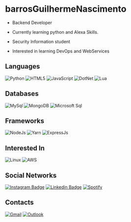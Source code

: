 
# barrosGuilhermeNascimento

- Backend Developer

- Currently learning python and Alexa Skills.

- Security Information student

- Interested in learning DevOps and WebServices

  

## Languages
 ![Python](https://img.shields.io/badge/Python-14354C?style=for-the-badge&logo=python&logoColor=white)   ![HTML5](https://img.shields.io/badge/HTML5-E34F26?style=for-the-badge&logo=html5&logoColor=white) ![JavaScript](https://img.shields.io/badge/JavaScript-323330?style=for-the-badge&logo=javascript&logoColor=F7DF1E) ![DotNet](https://img.shields.io/badge/C%23-239120?style=for-the-badge&logo=c-sharp&logoColor=white) ![Lua](https://img.shields.io/badge/Lua-2C2D72?style=for-the-badge&logo=lua&logoColor=white)

## Databases
![MySql](https://img.shields.io/badge/MySQL-00000F?style=for-the-badge&logo=mysql&logoColor=white) ![MongoDB](https://img.shields.io/badge/MongoDB-4EA94B?style=for-the-badge&logo=mongodb&logoColor=white) ![Microsoft Sql](https://img.shields.io/badge/Microsoft%20SQL%20Sever-CC2927?style=for-the-badge&logo=microsoft%20sql%20server&logoColor=white)  

## Frameworks
![NodeJs](https://img.shields.io/badge/Node.js-43853D?style=for-the-badge&logo=node-dot-js&logoColor=white) ![Yarn](https://img.shields.io/badge/Yarn-2C8EBB?style=for-the-badge&logo=yarn&logoColor=white)   ![ExpressJs](https://img.shields.io/badge/Express.js-000000?style=for-the-badge&logo=express&logoColor=white)
## Interested In
![Linux](https://img.shields.io/badge/Linux-FCC624?style=for-the-badge&logo=linux&logoColor=black) ![AWS](https://img.shields.io/badge/Amazon_AWS-232F3E?style=for-the-badge&logo=amazon-aws&logoColor=white) 

## Social Networks
[![Instagram Badge](https://img.shields.io/badge/-barros._guilherme-purple?style=flat-square&logo=instagram&logoColor=white&link=https://www.instagram.com/barros._guilherme/)](https://www.instagram.com/barros._guilherme/) [![Linkedin Badge](https://img.shields.io/badge/-barrosGuilherme-blue?style=flat-square&logo=Linkedin&logoColor=white&link=https://www.linkedin.com/in/guilherme-barros-marins-do-nascimento-0b8915197/)](https://www.linkedin.com/in/guilherme-barros-marins-do-nascimento-0b8915197/) [![Spotify](https://img.shields.io/badge/Spotify-1ED760?&style=for-the-badge&logo=spotify&logoColor=white)](https://open.spotify.com/user/barros._guilherme)

## Contacts
[![Gmail](https://img.shields.io/badge/Gmail-D14836?style=for-the-badge&logo=gmail&logoColor=white)](mailto:barrosguilhermecad@gmail.com) [![Outlook](https://img.shields.io/badge/Microsoft_Outlook-0078D4?style=for-the-badge&logo=microsoft-outlook&logoColor=white)](mailto:barrosguilherme6@outlook.com)
